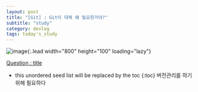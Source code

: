 ```yaml
---
layout: post
title: "[Git] : Git이 대체 왜 필요한거야?"
subtitle: "study"
category: devlog
tags: today's_study
---
```


![image](https://git-scm.com/images/logo@2x.png){:.lead width="800" height="100" loading="lazy"}

[Question : title](https://www.acmicpc.net/problem/8958)

<!--more-->

* this unordered seed list will be replaced by the toc
{:toc}
버전관리를 하기 위해 필요하다

